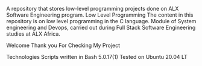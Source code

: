 A repository that stores low-level programming projects done on ALX Software Engineering program.
Low Level Programming
The content in this repository is on low level programming in the C language. Module of System engineering and Devops, carried out during Full Stack Software Engineering studies at ALX Africa.

Welcome
Thank you For Checking My Project

Technologies
Scripts written in Bash 5.0.17(1)
Tested on Ubuntu 20.04 LT
